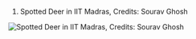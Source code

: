 1. Spotted Deer in IIT Madras, Credits: Sourav Ghosh
   
![Spotted Deer in IIT Madras, Credits: Sourav Ghosh](https://github.com/priyakvv/priyakvv.github.io/assets/146614481/4982b2b2-d77e-42d2-aec4-bce2ddfae9a4)



